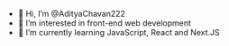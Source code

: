- 👋 Hi, I’m @AdityaChavan222
- 👀 I’m interested in front-end web development
- 🌱 I’m currently learning JavaScript, React and Next.JS


<!---
AdityaChavan222/AdityaChavan222 is a ✨ special ✨ repository because its `README.md` (this file) appears on your GitHub profile.
You can click the Preview link to take a look at your changes.
--->

